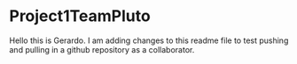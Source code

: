 # Project1TeamPluto
Hello this is Gerardo. I am adding changes to this readme file to test pushing and pulling in a github repository as a collaborator. 